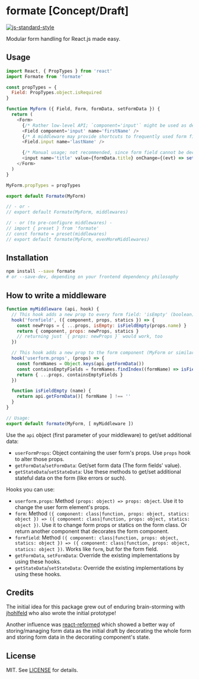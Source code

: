 # formate [Concept/Draft]

[![js-standard-style](https://img.shields.io/badge/code%20style-standard-brightgreen.svg)](http://standardjs.com/)

Modular form handling for React.js made easy.


## Usage

```js
import React, { PropTypes } from 'react'
import Formate from 'formate'

const propTypes = {
  Field: PropTypes.object.isRequired
}

function MyForm ({ Field, Form, formData, setFormData }) {
  return (
    <Form>
      {/* Rather low-level API; `component='input'` might be used as default if no `component` prop is provided */}
      <Field component='input' name='firstName' />
      {/* A middleware may provide shortcuts to frequently used form field components */}
      <Field.input name='lastName' />

      {/* Manual usage; not recommended, since form field cannot be decorated by middleware */}
      <input name='title' value={formData.title} onChange={(evt) => setFormData('title', evt.target.value)} />
    </Form>
  )
}

MyForm.propTypes = propTypes

export default Formate(MyForm)

// - or -
// export default Formate(MyForm, middlewares)

// - or (to pre-configure middlewares) -
// import { preset } from 'formate'
// const formate = preset(middlewares)
// export default formate(MyForm, evenMoreMiddlewares)
```


## Installation

```sh
npm install --save formate
# or --save-dev, depending on your frontend dependency philosophy
```


## How to write a middleware

```js
function myMiddleware (api, hook) {
  // This hook adds a new prop to every form field: 'isEmpty' (boolean)
  hook('formfield', ({ component, props, statics }) => {
    const newProps = { ...props, isEmpty: isFieldEmpty(props.name) }
    return { component, props: newProps, statics }
    // returning just `{ props: newProps }` would work, too
  })

  // This hook adds a new prop to the form component (MyForm or similar): 'containsEmptyFields' (boolean)
  hook('userform.props', (props) => {
    const formNames = Object.keys(api.getFormData())
    const containsEmptyFields = formNames.findIndex((formName) => isFieldEmpty(formName)) > -1
    return { ...props, containsEmptyFields }
  })

  function isFieldEmpty (name) {
    return api.getFormData()[ formName ] !== ''
  }
}

// Usage:
export default formate(MyForm, [ myMiddleware ])
```


Use the `api` object (first parameter of your middleware) to get/set additional data:

- `userFormProps`: Object containing the user form's props. Use `props` hook to alter those props.
- `getFormData`/`setFormData`: Get/set form data (The form fields' value).
- `getStateData`/`setStateData`: Use these methods to get/set additional stateful data on the form (like errors or such).

Hooks you can use:

- `userform.props`: Method `(props: object) => props: object`. Use it to change the user form element's props.
- `form`: Method `({ component: class|function, props: object, statics: object }) => ({ component: class|function, props: object, statics: object })`. Use it to change form props or statics on the form class. Or return another component that decorates the form component.
- `formfield`: Method `({ component: class|function, props: object, statics: object }) => ({ component: class|function, props: object, statics: object })`. Works like `form`, but for the form field.
- `getFormData`, `setFormData`: Override the existing implementations by using these hooks.
- `getStateData`/`setStateData`: Override the existing implementations by using these hooks.


## Credits

The initial idea for this package grew out of enduring brain-storming with
[jhohlfeld](https://github.com/jhohlfeld) who also wrote the initial prototype!

Another influence was [react-reformed](https://github.com/davezuko/react-reformed)
which showed a better way of storing/managing form data as the initial draft by
decorating the whole form and storing form data in the decorating component's state.


## License

MIT. See [LICENSE](./LICENSE) for details.
